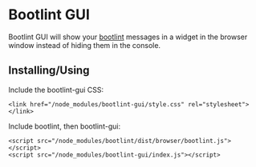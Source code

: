 Bootlint GUI
============

Bootlint GUI will show your [bootlint](https://github.com/twbs/bootlint) messages in a widget in
the browser window instead of hiding them in the console.


Installing/Using
----------------

Include the bootlint-gui CSS:

    <link href="/node_modules/bootlint-gui/style.css" rel="stylesheet"></link>

Include bootlint, then bootlint-gui:

    <script src="/node_modules/bootlint/dist/browser/bootlint.js"></script>
    <script src="/node_modules/bootlint-gui/index.js"></script>

